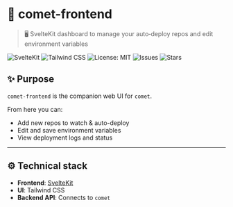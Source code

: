 # 🌙 comet-frontend

> 🖥️ SvelteKit dashboard to manage your auto‑deploy repos and edit environment variables

![SvelteKit](https://img.shields.io/badge/SvelteKit-%23FF3E00.svg?logo=svelte&logoColor=white)
![Tailwind CSS](https://img.shields.io/badge/Tailwind%20CSS-06B6D4?logo=tailwindcss&logoColor=white)
![License: MIT](https://img.shields.io/badge/license-MIT-blue.svg)
![Issues](https://img.shields.io/github/issues/lunatine-dev/comet-frontend)
![Stars](https://img.shields.io/github/stars/lunatine-dev/comet-frontend?style=social)

## ✨ Purpose

`comet-frontend` is the companion web UI for `comet`.

From here you can:

-   Add new repos to watch & auto-deploy
-   Edit and save environment variables
-   View deployment logs and status

---

## ⚙️ Technical stack

-   **Frontend**: [SvelteKit](https://kit.svelte.dev)
-   **UI**: Tailwind CSS
-   **Backend API**: Connects to `comet`

